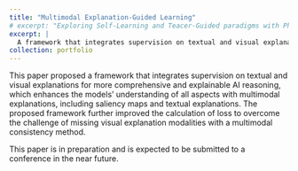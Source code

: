 ```yaml
---
title: "Multimodal Explanation-Guided Learning"
# excerpt: "Exploring Self-Learning and Teacer-Guided paradigms with Phi-2<br/><img src='images/SelfReward.png'>"
excerpt: |
  A framework that integrates supervision on textual and visual explanations
collection: portfolio
---
```


This paper proposed a framework that integrates supervision on textual and visual explanations for more comprehensive and explainable AI reasoning, which enhances the models’ understanding of all aspects with multimodal explanations, including saliency maps and textual explanations. The proposed framework further improved the calculation of loss to overcome the challenge of missing visual explanation modalities with a multimodal consistency method.

This paper is in preparation and is expected to be submitted to a conference in the near future.
